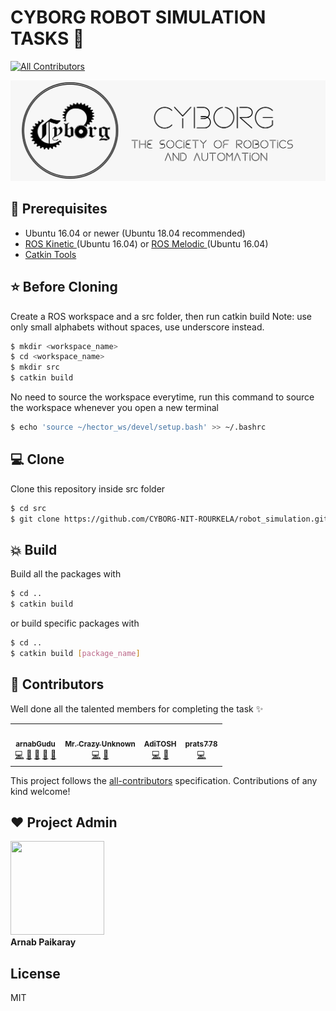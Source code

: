 # CYBORG ROBOT SIMULATION TASKS 🤖
<!-- ALL-CONTRIBUTORS-BADGE:START - Do not remove or modify this section -->
[![All Contributors](https://img.shields.io/badge/all_contributors-4-orange.svg?style=flat-square)](#contributors-)
<!-- ALL-CONTRIBUTORS-BADGE:END -->

![](./images/logo.jpg)

## 📌 Prerequisites
- Ubuntu 16.04 or newer (Ubuntu 18.04 recommended)
- [ROS Kinetic ](http://wiki.ros.org/kinetic/Installation/Ubuntu) (Ubuntu 16.04) or [ROS Melodic ](http://wiki.ros.org/melodic/Installation/Ubuntu) (Ubuntu 16.04)
- [Catkin Tools](https://catkin-tools.readthedocs.io/en/latest/installing.html)

## ⭐ Before Cloning

Create a ROS workspace and a src folder, then run catkin build
Note: use only small alphabets without spaces, use underscore instead.
```sh
$ mkdir <workspace_name>
$ cd <workspace_name>
$ mkdir src
$ catkin build
```
No need to source the workspace everytime, run this command to source the workspace whenever you open a new terminal
```sh
$ echo 'source ~/hector_ws/devel/setup.bash' >> ~/.bashrc
```
## 💻 Clone
Clone this repository inside src folder
```sh
$ cd src
$ git clone https://github.com/CYBORG-NIT-ROURKELA/robot_simulation.git
```

## 💥 Build
Build all the packages with
```sh
$ cd ..
$ catkin build
```
or build specific packages with
```sh
$ cd ..
$ catkin build [package_name]
```

## 🤝 Contributors 

Well done all the talented members for completing the task ✨

<!-- ALL-CONTRIBUTORS-LIST:START - Do not remove or modify this section -->
<!-- prettier-ignore-start -->
<!-- markdownlint-disable -->
<table>
  <tr>
    <td align="center"><a href="https://github.com/arnabGudu"><img src="https://avatars1.githubusercontent.com/u/42674892?v=4" width="100px;" alt=""/><br /><sub><b>arnabGudu</b></sub></a><br /><a href="https://github.com/CYBORG-NIT-ROURKELA/robot_simulation/commits?author=arnabGudu" title="Code">💻</a> <a href="https://github.com/CYBORG-NIT-ROURKELA/robot_simulation/commits?author=arnabGudu" title="Documentation">📖</a> <a href="#projectManagement-arnabGudu" title="Project Management">📆</a> <a href="https://github.com/CYBORG-NIT-ROURKELA/robot_simulation/pulls?q=is%3Apr+reviewed-by%3AarnabGudu" title="Reviewed Pull Requests">👀</a> <a href="#maintenance-arnabGudu" title="Maintenance">🚧</a></td>
    <td align="center"><a href="https://github.com/MrCrazyUnknown"><img src="https://avatars3.githubusercontent.com/u/55598576?v=4" width="100px;" alt=""/><br /><sub><b>Mr. Crazy Unknown</b></sub></a><br /><a href="https://github.com/CYBORG-NIT-ROURKELA/robot_simulation/commits?author=MrCrazyUnknown" title="Code">💻</a> <a href="https://github.com/CYBORG-NIT-ROURKELA/robot_simulation/commits?author=MrCrazyUnknown" title="Documentation">📖</a></td>
    <td align="center"><a href="https://github.com/Aditya-Singh-SSJ2"><img src="https://avatars2.githubusercontent.com/u/56103824?v=4" width="100px;" alt=""/><br /><sub><b>AdiTOSH</b></sub></a><br /><a href="https://github.com/CYBORG-NIT-ROURKELA/robot_simulation/commits?author=Aditya-Singh-SSJ2" title="Code">💻</a> <a href="https://github.com/CYBORG-NIT-ROURKELA/robot_simulation/commits?author=Aditya-Singh-SSJ2" title="Documentation">📖</a></td>
    <td align="center"><a href="https://github.com/prats778"><img src="https://avatars3.githubusercontent.com/u/58729042?v=4" width="100px;" alt=""/><br /><sub><b>prats778</b></sub></a><br /><a href="https://github.com/CYBORG-NIT-ROURKELA/robot_simulation/commits?author=prats778" title="Code">💻</a></td>
  </tr>
</table>

<!-- markdownlint-enable -->
<!-- prettier-ignore-end -->
<!-- ALL-CONTRIBUTORS-LIST:END -->

This project follows the [all-contributors](https://github.com/all-contributors/all-contributors) specification. Contributions of any kind welcome!

## ❤️ Project Admin	<!-- markdownlint-enable -->

<!-- prettier-ignore-end -->

<a href="https://github.com/arnabGudu"><img src="https://avatars3.githubusercontent.com/u/42674892?s=460&u=c9e8c0d1fcfc439b0cf0fba6d82f4142573e12e4&v=4" width=150px height=150px /></a>        <br> <b>Arnab Paikaray</b>	


License	
----	

MIT
